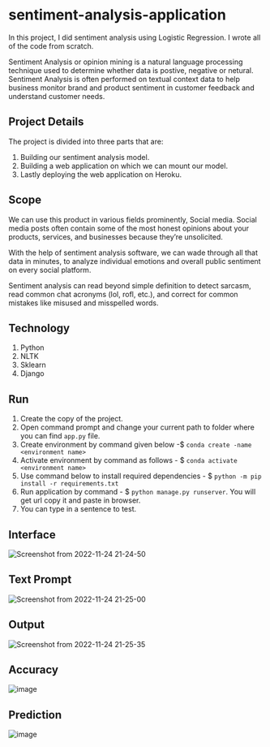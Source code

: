 # sentiment-analysis-application
In this project, I did sentiment analysis using Logistic Regression. I wrote all of the code from scratch. 

Sentiment Analysis or opinion mining is a natural language processing technique used to determine whether data is postive, negative or netural. Sentiment Analysis is often performed on textual context data to help business monitor brand and product sentiment in customer feedback and understand customer needs. 

## Project Details
The project is divided into three parts that are:
1. Building our sentiment analysis model.
2. Building a web application on which we can mount our model. 
3. Lastly deploying the web application on Heroku. 

## Scope
We can use this product in various fields prominently, Social media. Social media posts often contain some of the most honest opinions about your products, services, and businesses because they’re unsolicited. 

With the help of sentiment analysis software, we can wade through all that data in minutes, to analyze individual emotions and overall public sentiment on every social platform.

Sentiment analysis can read beyond simple definition to detect sarcasm, read common chat acronyms (lol, rofl, etc.), and correct for common mistakes like misused and misspelled words.

## Technology
1. Python
2. NLTK
3. Sklearn
4. Django

## Run
1. Create the copy of the project.
2. Open command prompt and change your current path to folder where you can find `app.py` file.
3. Create environment by command given below -$ `conda create -name <environment name>`
4. Activate environment by command as follows - $ `conda activate <environment name>`
5. Use command below to install required dependencies - $ `python -m pip install -r requirements.txt`
6. Run application by command - $ `python manage.py runserver`. You will get url copy it and paste in browser.
7. You can type in a sentence to test.

## Interface
![Screenshot from 2022-11-24 21-24-50](https://user-images.githubusercontent.com/50231750/203847962-d0358477-6993-47c8-8d08-022b5aeb8e3f.png)

## Text Prompt
![Screenshot from 2022-11-24 21-25-00](https://user-images.githubusercontent.com/50231750/203847995-ccf07e57-927a-498b-8bc1-916eb5cd1f72.png)

## Output
![Screenshot from 2022-11-24 21-25-35](https://user-images.githubusercontent.com/50231750/203848029-d17f99f6-4c61-405e-8291-116a5806e697.png)

## Accuracy
![image](https://user-images.githubusercontent.com/50231750/203810812-7005f845-87c3-414e-af6e-c511eb3952ef.png)

## Prediction
![image](https://user-images.githubusercontent.com/50231750/203810892-63e879fe-13ed-4d94-8984-f78e9b52eacb.png)
